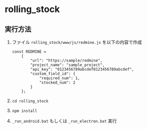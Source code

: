 # rolling_stock
## 実行方法
1. ファイル `rolling_stock/www/js/redmine.js` を以下の内容で作成

    ```
    const REDMINE = 
        {
            "url": "https://sample/redmine",
            "project_name": "sample_project",
            "api_key": "0123456789abcdef0123456789abcdef",
            "custom_field_id": {
                "required_num": 1,
                "stocked_num": 2
            }
        };
    ```
2. `cd rolling_stock`
3. `npm install`
4. `_run_android.bat` もしくは `_run_electron.bat` 実行
